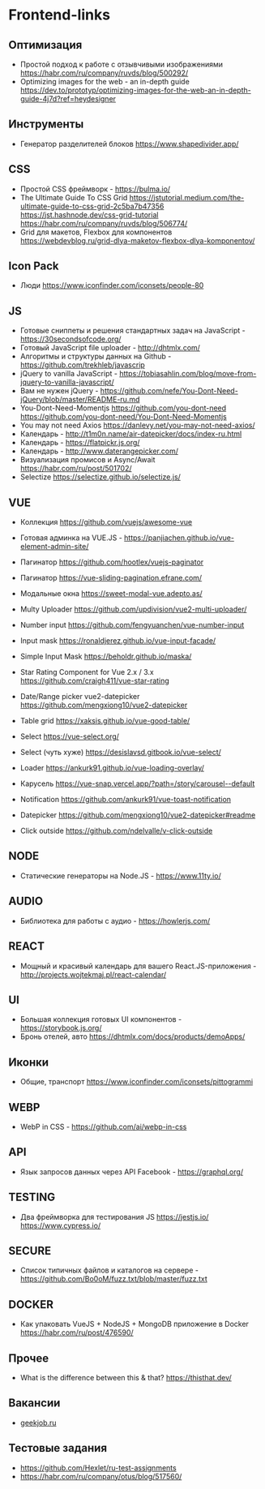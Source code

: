 # Frontend-links

## Оптимизация
* Простой подход к работе с отзывчивыми изображениями https://habr.com/ru/company/ruvds/blog/500292/
* Optimizing images for the web - an in-depth guide https://dev.to/prototyp/optimizing-images-for-the-web-an-in-depth-guide-4j7d?ref=heydesigner

## Инструменты
* Генератор разделителей блоков  https://www.shapedivider.app/

## CSS
* Простой CSS фреймворк - https://bulma.io/
* The Ultimate Guide To CSS Grid  https://jstutorial.medium.com/the-ultimate-guide-to-css-grid-2c5ba7b47356  https://jst.hashnode.dev/css-grid-tutorial  https://habr.com/ru/company/ruvds/blog/506774/
* Grid для макетов, Flexbox для компонентов https://webdevblog.ru/grid-dlya-maketov-flexbox-dlya-komponentov/

## Icon Pack
* Люди https://www.iconfinder.com/iconsets/people-80

## JS

* Готовые сниппеты и решения стандартных задач на JavaScript - https://30secondsofcode.org/
* Готовый JavaScript file uploader - http://dhtmlx.com/
* Алгоритмы и структуры данных на Github - https://github.com/trekhleb/javascrip
* jQuery to vanilla JavaScript - https://tobiasahlin.com/blog/move-from-jquery-to-vanilla-javascript/
* Вам не нужен jQuery - https://github.com/nefe/You-Dont-Need-jQuery/blob/master/README-ru.md
* You-Dont-Need-Momentjs https://github.com/you-dont-need https://github.com/you-dont-need/You-Dont-Need-Momentjs
* You may not need Axios https://danlevy.net/you-may-not-need-axios/
* Календарь - http://t1m0n.name/air-datepicker/docs/index-ru.html
* Календарь - https://flatpickr.js.org/
* Календарь - http://www.daterangepicker.com/
* Визуализация промисов и Async/Await https://habr.com/ru/post/501702/
* Selectize https://selectize.github.io/selectize.js/

## VUE
* Коллекция https://github.com/vuejs/awesome-vue
* Готовая админка на VUE.JS - https://panjiachen.github.io/vue-element-admin-site/

* Пагинатор https://github.com/hootlex/vuejs-paginator
* Пагинатор https://vue-sliding-pagination.efrane.com/
* Модальные окна https://sweet-modal-vue.adepto.as/
* Multy Uploader  https://github.com/updivision/vue2-multi-uploader/
* Number input https://github.com/fengyuanchen/vue-number-input
* Input mask https://ronaldjerez.github.io/vue-input-facade/
* Simple Input Mask https://beholdr.github.io/maska/
* Star Rating Component for Vue 2.x / 3.x https://github.com/craigh411/vue-star-rating
* Date/Range picker vue2-datepicker https://github.com/mengxiong10/vue2-datepicker
* Table grid https://xaksis.github.io/vue-good-table/
* Select https://vue-select.org/ 
* Select (чуть хуже) https://desislavsd.gitbook.io/vue-select/
* Loader https://ankurk91.github.io/vue-loading-overlay/
* Карусель https://vue-snap.vercel.app/?path=/story/carousel--default
* Notification https://github.com/ankurk91/vue-toast-notification
* Datepicker https://github.com/mengxiong10/vue2-datepicker#readme
* Click outside https://github.com/ndelvalle/v-click-outside


## NODE
* Статические генераторы на Node.JS -  https://www.11ty.io/


## AUDIO
* Библиотека для работы с аудио - https://howlerjs.com/


## REACT
* Мощный и красивый календарь для вашего React.JS-приложения - http://projects.wojtekmaj.pl/react-calendar/


## UI
* Большая коллекция готовых UI компонентов - https://storybook.js.org/
* Бронь отелей, авто https://dhtmlx.com/docs/products/demoApps/

## Иконки
* Общие, транспорт https://www.iconfinder.com/iconsets/pittogrammi

## WEBP
* WebP in CSS - https://github.com/ai/webp-in-css

## API
* Язык запросов данных через API Facebook - https://graphql.org/


## TESTING

* Два фреймворка для тестирования JS 
https://jestjs.io/
https://www.cypress.io/


## SECURE
* Список типичных файлов и каталогов на сервере - https://github.com/Bo0oM/fuzz.txt/blob/master/fuzz.txt

## DOCKER
* Как упаковать VueJS + NodeJS + MongoDB приложение в Docker https://habr.com/ru/post/476590/

## Прочее
* What is the difference between this & that? https://thisthat.dev/


## Вакансии
* [geekjob.ru](https://geekjob.ru/)

## Тестовые задания
* https://github.com/Hexlet/ru-test-assignments
* https://habr.com/ru/company/otus/blog/517560/
